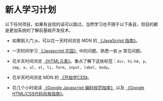 # 新人学习计划

以下任何项目，如果有自信的话可以跳过。当然学习也不限于以下条目，但目的都是更加系统的了解前基础开发技术。

+ 如果刚入门 js，可以花一天时间浏览 MDN 的 [《JavaScript 指南》][mdn-js-guide]。

+ 一天时间学习 [《Javascript 花园》][js-garden] 中的问题。熟悉一些 js 常见问题。

+ 花半天时间浏览 [《HTML元素》][html-elem]。重点了解下这些标签：`div, h1-h6, p, img, a, ul, ol, li, form, input, label, body`。

+ 花半天时间浏览 MDN 的 [《开始学CSS》][css-getting-started]。

+ 花几个小时阅读 [《Google Javascript 编码规范指南》][google-js-guide] 以及 [《Google HTML/CSS代码风格指南》][html-css-guide]。

[mdn-js-guide]: https://developer.mozilla.org/zh-CN/docs/Web/JavaScript/Guide

[js-garden]: http://bonsaiden.github.io/JavaScript-Garden/zh/

[html-elem]: https://developer.mozilla.org/zh-CN/docs/Web/HTML/Element

[css-getting-started]: https://developer.mozilla.org/zh-CN/docs/Web/Guide/CSS/Getting_started

[google-js-guide]: http://alloyteam.github.io/JX/doc/specification/google-javascript.xml

[html-css-guide]: http://chajn.org/htmlcssguide/htmlcssguide.html